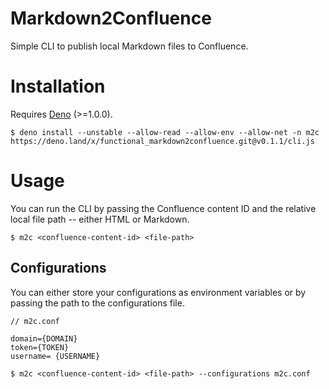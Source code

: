 # Markdown2Confluence

Simple CLI to publish local Markdown files to Confluence.

# Installation

Requires [Deno](https://deno.land/) (>=1.0.0).

```shell script
$ deno install --unstable --allow-read --allow-env --allow-net -n m2c https://deno.land/x/functional_markdown2confluence.git@v0.1.1/cli.js
```

# Usage

You can run the CLI by passing the Confluence content ID and the relative local file path -- either HTML or Markdown.

```shell script
$ m2c <confluence-content-id> <file-path>
```

## Configurations

You can either store your configurations as environment variables or by passing the path to the configurations file.

```
// m2c.conf

domain={DOMAIN}
token={TOKEN}
username= {USERNAME}
```

```shell script
$ m2c <confluence-content-id> <file-path> --configurations m2c.conf
```

